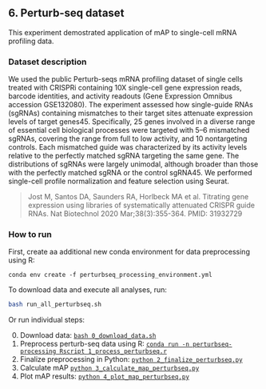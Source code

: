 ## 6. Perturb-seq dataset

This experiment demostrated application of mAP to single-cell mRNA profiling data.

### Dataset description

We used the public Perturb-seqs mRNA profiling dataset of single cells treated with CRISPRi containing 10X single-cell gene expression reads, barcode identities, and activity readouts (Gene Expression Omnibus accession GSE132080). The experiment assessed how single-guide RNAs (sgRNAs) containing mismatches to their target sites attenuate expression levels of target genes45. Specifically, 25 genes involved in a diverse range of essential cell biological processes were targeted with 5–6 mismatched sgRNAs, covering the range from full to low activity, and 10 nontargeting controls. Each mismatched guide was characterized by its activity levels relative to the perfectly matched sgRNA targeting the same gene. The distributions of sgRNAs were largely unimodal, although broader than those with the perfectly matched sgRNA or the control sgRNA45. We performed single-cell profile normalization and feature selection using Seurat.

> Jost M, Santos DA, Saunders RA, Horlbeck MA et al. Titrating gene expression using libraries of systematically attenuated CRISPR guide RNAs. Nat Biotechnol 2020 Mar;38(3):355-364. PMID: 31932729

### How to run

First, create aa additional new conda environment for data preprocessing using R:

```
conda env create -f perturbseq_processing_environment.yml
```

To download data and execute all analyses, run:

```bash
bash run_all_perturbseq.sh
```

Or run individual steps:

0. Download data: [`bash 0_download_data.sh`](./0_download_data.sh)
1. Preprocess perturb-seq data using R: [`conda run -n perturbseq-processing Rscript 1_process_perturbseq.r`](./1_process_perturbseq.r)
2. Finalize preprocessing in Python: [`python 2_finalize_perturbseq.py`](./2_finalize_perturbseq.py)
3. Calculate mAP [`python 3_calculate_map_perturbseq.py`](./3_calculate_map_perturbseq.py)
4. Plot mAP results: [`python 4_plot_map_perturbseq.py`](./4_plot_map_perturbseq.py)
